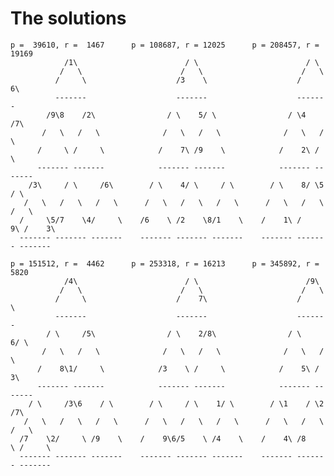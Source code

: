 # The solutions

	p =  39610, r =  1467      p = 108687, r = 12025      p = 208457, r = 19169     
	            /1\                        / \                        / \           
	           /   \                      /   \                      /   \          
	          /     \                    /3    \                    /    6\         
	          -------                    -------                    -------         
	        /9\8    /2\                / \    5/ \                / \4    /7\       
	       /   \   /   \              /   \   /   \              /   \   /   \      
	      /     \ /     \            /    7\ /9    \            /    2\ /     \     
	      ------- -------            ------- -------            ------- -------     
	    /3\     / \     /6\        / \    4/ \     / \        / \    8/ \5    / \   
	   /   \   /   \   /   \      /   \   /   \   /   \      /   \   /   \   /   \  
	  /     \5/7    \4/     \    /6    \ /2    \8/1    \    /    1\ /    9\ /    3\ 
	  ------- ------- -------    ------- ------- -------    ------- ------- ------- 

	p = 151512, r =  4462      p = 253318, r = 16213      p = 345892, r =  5820
	            /4\                        / \                        /9\ 
	           /   \                      /   \                      /   \ 
	          /     \                    /    7\                    /     \ 
	          -------                    -------                    -------
	        / \     /5\                / \    2/8\                / \    6/ \ 
	       /   \   /   \              /   \   /   \              /   \   /   \ 
	      /    8\1/     \            /3    \ /     \            /    5\ /    3\ 
	      ------- -------            ------- -------            ------- -------
	    / \     /3\6    / \        / \     / \    1/ \        / \1    / \2    /7\ 
	   /   \   /   \   /   \      /   \   /   \   /   \      /   \   /   \   /   \ 
	  /7    \2/     \ /9    \    /    9\6/5    \ /4    \    /    4\ /8    \ /     \ 
	  ------- ------- -------    ------- ------- -------    ------- ------- -------
